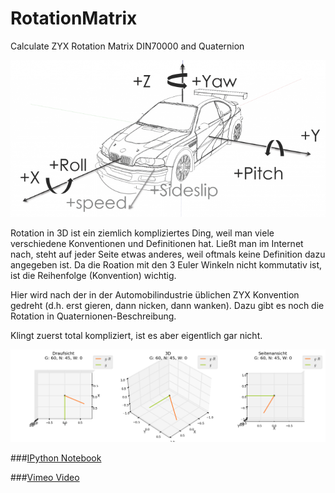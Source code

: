 RotationMatrix
==============

Calculate ZYX Rotation Matrix DIN70000 and Quaternion

![](Fahrzeug-Koordinatensystem-DIN70000-669x333.png)

Rotation in 3D ist ein ziemlich kompliziertes Ding, weil man viele verschiedene Konventionen und Definitionen hat. Ließt man im Internet nach, steht auf jeder Seite etwas anderes, weil oftmals keine Definition dazu angegeben ist. Da die Roation mit den 3 Euler Winkeln nicht kommutativ ist, ist die Reihenfolge (Konvention) wichtig.

Hier wird nach der in der Automobilindustrie üblichen ZYX Konvention gedreht (d.h. erst gieren, dann nicken, dann wanken). Dazu gibt es noch die Rotation in Quaternionen-Beschreibung.

Klingt zuerst total kompliziert, ist es aber eigentlich gar nicht.

![Rotation](Rotation3D.png)

###[IPython Notebook](http://nbviewer.ipython.org/github/balzer82/RotationMatrix/blob/master/RotationMatrix.ipynb)

###[Vimeo Video](https://vimeo.com/100209309)